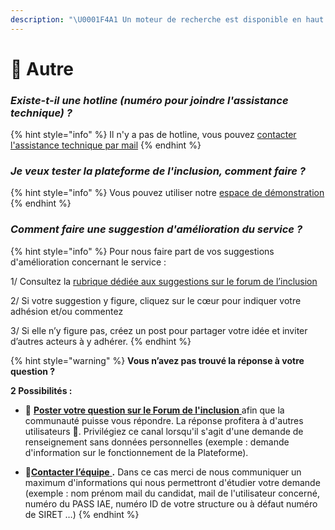 ```yaml
---
description: "\U0001F4A1 Un moteur de recherche est disponible en haut à droite ↗↗↗"
---
```


# 🎈 Autre

### _Existe-t-il une hotline \(numéro pour joindre l'assistance technique\) ?_

{% hint style="info" %}
Il n'y a pas de hotline, vous pouvez [contacter l'assistance technique par mail](https://assistance.inclusion.beta.gouv.fr/)
{% endhint %}

### _Je veux tester la plateforme de l'inclusion, comment faire ?_

{% hint style="info" %}
Vous pouvez utiliser notre [espace de démonstration](https://demo.inclusion.beta.gouv.fr/)
{% endhint %}

### _Comment faire une suggestion d'amélioration du service ?_

{% hint style="info" %}
Pour nous faire part de vos suggestions d'amélioration concernant le service : 

1/ Consultez la [rubrique dédiée aux suggestions sur le forum de l’inclusion](https://forum.inclusion.beta.gouv.fr/c/Plateforme-de-linclusion/idees-devolution/13%20) 

2/ Si votre suggestion y figure, cliquez sur le cœur pour indiquer votre adhésion et/ou commentez 

3/ Si elle n’y figure pas, créez un post pour partager votre idée et inviter d’autres acteurs à y adhérer.
{% endhint %}

{% hint style="warning" %}
**Vous n’avez pas trouvé la réponse à votre question ?**

**2 Possibilités :**

* 💬 [**Poster votre question sur le Forum de l'inclusion** ](https://forum.inclusion.beta.gouv.fr/)afin que la communauté puisse vous répondre. La réponse profitera à d'autres utilisateurs 🤝. Privilégiez ce canal lorsqu'il s'agit d'une demande de renseignement sans données personnelles \(exemple : demande d'information sur le fonctionnement de la Plateforme\).



* 📝[**Contacter l’équipe** ](https://assistance.inclusion.beta.gouv.fr/)**.** Dans ce cas merci de nous communiquer un maximum d'informations qui nous permettront d'étudier votre demande \(exemple : nom prénom mail du candidat, mail de l'utilisateur concerné, numéro du PASS IAE, numéro ID de votre structure ou à défaut numéro de SIRET …\)
{% endhint %}

